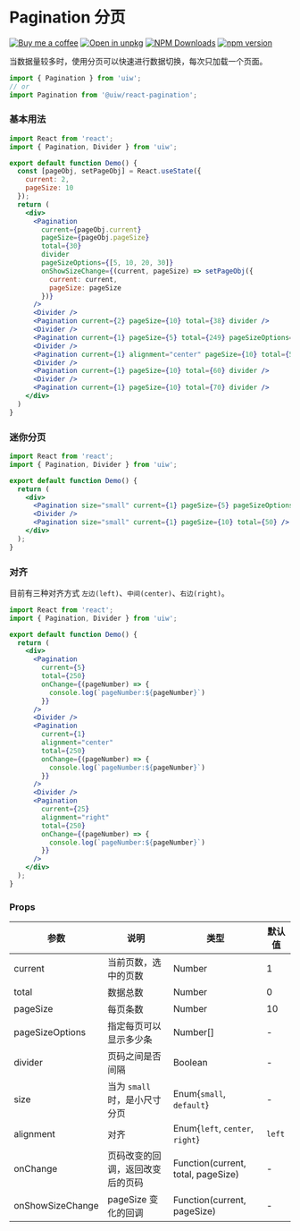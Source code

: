 Pagination 分页
===

[![Buy me a coffee](https://img.shields.io/badge/Buy%20me%20a%20coffee-048754?logo=buymeacoffee)](https://jaywcjlove.github.io/#/sponsor)
[![Open in unpkg](https://img.shields.io/badge/Open%20in-unpkg-blue)](https://uiwjs.github.io/npm-unpkg/#/pkg/@uiw/react-pagination/file/README.md)
[![NPM Downloads](https://img.shields.io/npm/dm/@uiw/react-pagination.svg?style=flat)](https://www.npmjs.com/package/@uiw/react-pagination)
[![npm version](https://img.shields.io/npm/v/@uiw/react-pagination.svg?label=@uiw/react-pagination)](https://npmjs.com/@uiw/react-pagination)

当数据量较多时，使用分页可以快速进行数据切换，每次只加载一个页面。

```jsx
import { Pagination } from 'uiw';
// or
import Pagination from '@uiw/react-pagination';
```

### 基本用法

```jsx mdx:preview&bg=#fff
import React from 'react';
import { Pagination, Divider } from 'uiw';

export default function Demo() {
  const [pageObj, setPageObj] = React.useState({
    current: 2,
    pageSize: 10
  });
  return (
    <div>
      <Pagination
        current={pageObj.current}
        pageSize={pageObj.pageSize}
        total={30}
        divider
        pageSizeOptions={[5, 10, 20, 30]}
        onShowSizeChange={(current, pageSize) => setPageObj({
          current: current,
          pageSize: pageSize
        })}
      />
      <Divider />
      <Pagination current={2} pageSize={10} total={38} divider />
      <Divider />
      <Pagination current={1} pageSize={5} total={249} pageSizeOptions={[5, 10, 20, 30]} />
      <Divider />
      <Pagination current={1} alignment="center" pageSize={10} total={50} />
      <Divider />
      <Pagination current={1} pageSize={10} total={60} divider />
      <Divider />
      <Pagination current={1} pageSize={10} total={70} divider />
    </div>
  )
}
```

### 迷你分页

```jsx mdx:preview&bg=#fff
import React from 'react';
import { Pagination, Divider } from 'uiw';

export default function Demo() {
  return (
    <div>
      <Pagination size="small" current={1} pageSize={5} pageSizeOptions={[5, 10, 20, 30]} total={249} />
      <Divider />
      <Pagination size="small" current={1} pageSize={10} total={50} />
    </div>
  );
}
```

### 对齐

目前有三种对齐方式 `左边(left)`、`中间(center)`、`右边(right)`。

```jsx mdx:preview&bg=#fff
import React from 'react';
import { Pagination, Divider } from 'uiw';

export default function Demo() {
  return (
    <div>
      <Pagination
        current={5}
        total={250}
        onChange={(pageNumber) => { 
          console.log(`pageNumber:${pageNumber}`)
        }}
      />
      <Divider />
      <Pagination
        current={1}
        alignment="center"
        total={250}
        onChange={(pageNumber) => { 
          console.log(`pageNumber:${pageNumber}`)
        }}
      />
      <Divider />
      <Pagination
        current={25}
        alignment="right"
        total={250}
        onChange={(pageNumber) => { 
          console.log(`pageNumber:${pageNumber}`)
        }}
      />
    </div>
  );
}
```

### Props

| 参数 | 说明 | 类型 | 默认值 |
|------ |-------- |---------- |-------- |
| current | 当前页数，选中的页数 | Number | 1 |
| total | 数据总数 | Number | 0 |
| pageSize | 每页条数 | Number | 10 |
| pageSizeOptions | 指定每页可以显示多少条 | Number[] | - |
| divider | 页码之间是否间隔 | Boolean | - |
| size | 当为 `small` 时，是小尺寸分页 | Enum{`small`, `default`} | - |
| alignment | 对齐 | Enum{`left`, `center`, `right`} | `left` |
| onChange | 页码改变的回调，返回改变后的页码 | Function(current, total, pageSize) | - |
| onShowSizeChange | pageSize 变化的回调 | Function(current, pageSize) | - |